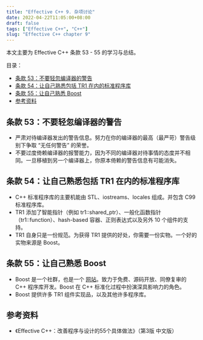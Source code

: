 ```yaml
---
title: "Effective C++ 9. 杂项讨论"
date: 2022-04-22T11:05:00+08:00
draft: false
tags: ["Effective C++", "C++"]
slug: "Effective C++ chapter 9"
---
```


本文主要为 Effective C++ 条款 53 - 55 的学习与总结。

目录：

- [条款 53：不要轻忽编译器的警告](#条款-53不要轻忽编译器的警告)
- [条款 54：让自己熟悉包括 TR1 在内的标准程序库](#条款-54让自己熟悉包括-tr1-在内的标准程序库)
- [条款 55：让自己熟悉 Boost](#条款-55让自己熟悉-boost)
- [参考资料](#参考资料)

## 条款 53：不要轻忽编译器的警告

* 严肃对待编译器发出的警告信息。努力在你的编译器的最高（最严苛）警告级别下争取 “无任何警告” 的荣誉。
* 不要过度倚赖编译器的报警能力，因为不同的编译器对待事情的态度并不相同。一旦移植到另一个编译器上，你原本倚赖的警告信息有可能消失。

## 条款 54：让自己熟悉包括 TR1 在内的标准程序库

* C++ 标准程序库的主要机能由 STL、iostreams、locales 组成。并包含 C99 标准程序库。
* TR1 添加了智能指针（例如 tr1::shared_ptr）、一般化函数指针（tr1::function）、hash-based 容器、正则表达式以及另外 10 个组件的支持。
* TR1 自身只是一份规范。为获得 TR1 提供的好处，你需要一份实物。一个好的实物来源是 Boost。

## 条款 55：让自己熟悉 Boost

* Boost 是一个社群，也是一个 [网站](http://boost.org)。致力于免费、源码开放、同僚复审的 C++ 程序库开发。Boost 在 C++ 标准化过程中扮演深具影响力的角色。
* Boost 提供许多 TR1 组件实现品，以及其他许多程序库。

## 参考资料

* 《Effective C++：改善程序与设计的55个具体做法》（第3版 中文版）
